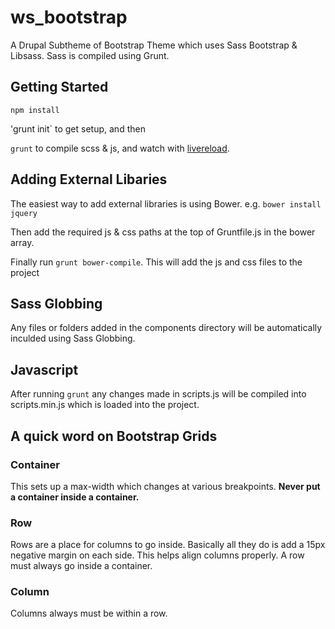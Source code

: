 ws_bootstrap
============

A Drupal Subtheme of Bootstrap Theme which uses Sass Bootstrap & Libsass. Sass is compiled using Grunt.


## Getting Started

`npm install`

'grunt init` to get setup, and then

`grunt` to compile scss & js, and watch with [livereload](https://chrome.google.com/webstore/detail/livereload/jnihajbhpnppcggbcgedagnkighmdlei?hl=en).

## Adding External Libaries

The easiest way to add external libraries is using Bower.
e.g. `bower install jquery`

Then add the required js & css paths at the top of Gruntfile.js in the bower array.

Finally run `grunt bower-compile`. This will add the js and css files to the project

## Sass Globbing

Any files or folders added in the components directory will be automatically inculded using Sass Globbing.

## Javascript

After running `grunt` any changes made in scripts.js will be compiled into scripts.min.js which is loaded into the project.

## A quick word on Bootstrap Grids

### Container

This sets up a max-width which changes at various breakpoints.
**Never put a container inside a container.**

### Row

Rows are a place for columns to go inside. Basically all they do is add a 15px negative margin on each side. This helps align columns properly. A row must always go inside a container.

### Column

Columns always must be within a row.





